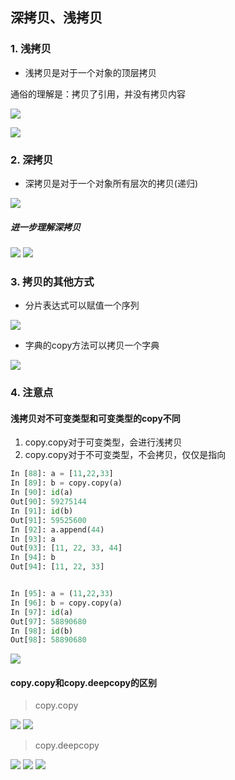 ## 深拷贝、浅拷贝

### 1. 浅拷贝

+ 浅拷贝是对于一个对象的顶层拷贝

通俗的理解是：拷贝了引用，并没有拷贝内容

![](../Images/new_12day/QQ20171023-204000@2x.png)

![](../Images/new_12day/QQ20170420-071018@2x.png)
		
### 2. 深拷贝
+ 深拷贝是对于一个对象所有层次的拷贝(递归)

![](../Images/new_12day/QQ20171023-204653@2x.png)


##### 进一步理解深拷贝

![](../Images/new_12day/QQ20171023-205139@2x.png)
![](../Images/new_12day/QQ20171023-205202@2x.png)


### 3. 拷贝的其他方式


+ 分片表达式可以赋值一个序列

![](../Images/new_12day/QQ20171024-074247@2x.png)

	
+ 字典的copy方法可以拷贝一个字典

![](../Images/new_12day/QQ20171023-210821@2x.png)


### 4. 注意点

#### 浅拷贝对不可变类型和可变类型的copy不同
1. copy.copy对于可变类型，会进行浅拷贝
2. copy.copy对于不可变类型，不会拷贝，仅仅是指向

```python
In [88]: a = [11,22,33]
In [89]: b = copy.copy(a)
In [90]: id(a)
Out[90]: 59275144
In [91]: id(b)
Out[91]: 59525600
In [92]: a.append(44)
In [93]: a
Out[93]: [11, 22, 33, 44]
In [94]: b
Out[94]: [11, 22, 33]


In [95]: a = (11,22,33)
In [96]: b = copy.copy(a)
In [97]: id(a)
Out[97]: 58890680
In [98]: id(b)
Out[98]: 58890680
```
![](../Images/new_12day/QQ20170420-071926@2x.png)

#### copy.copy和copy.deepcopy的区别
> copy.copy

![](../Images/new_12day/QQ20171023-211713@2x.png)
![](../Images/new_12day/QQ20171023-211910@2x.png)

> copy.deepcopy

![](../Images/new_12day/QQ20171023-212206@2x.png)
![](../Images/new_12day/QQ20171023-212352@2x.png)
![](../Images/new_12day/QQ20171023-212701@2x.png)


